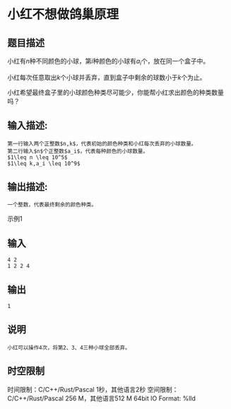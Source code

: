 # 小红不想做鸽巢原理

## 题目描述

小红有$n$种不同颜色的小球，第$i$种颜色的小球有$a_i$个，放在同一个盒子中。  
  
小红每次任意取出$k$个小球并丢弃，直到盒子中剩余的球数小于$k$个为止。  
  
小红希望最终盒子里的小球颜色种类尽可能少，你能帮小红求出颜色的种类数量吗？

## 输入描述:
    
    
    第一行输入两个正整数$n,k$，代表初始的颜色种类和小红每次丢弃的小球数量。  
    第二行输入$n$个正整数$a_i$，代表每种颜色的小球数量。  
    $1\leq n \leq 10^5$  
    $1\leq k,a_i \leq 10^9$

## 输出描述:
    
    
    一个整数，代表最终剩余的颜色种类。

示例1 

## 输入
    
    
    4 2
    1 2 2 4

## 输出
    
    
    1

## 说明
    
    
    小红可以操作4次，将第2、3、4三种小球全部丢弃。


## 时空限制

时间限制：C/C++/Rust/Pascal 1秒，其他语言2秒
空间限制：C/C++/Rust/Pascal 256 M，其他语言512 M
64bit IO Format: %lld
